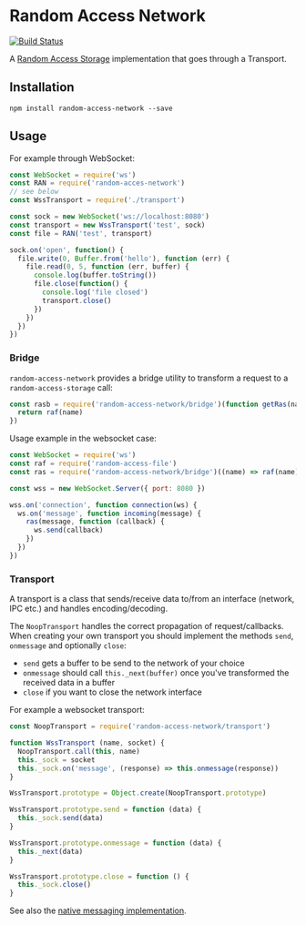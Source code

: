 # Random Access Network
[![Build Status](https://travis-ci.org/random-access-storage/random-access-network.svg?branch=master)](https://travis-ci.org/random-access-storage/random-access-network)

A [Random Access Storage](https://github.com/random-access-storage) implementation that goes through a Transport.

## Installation

```code
npm install random-access-network --save
```

## Usage

For example through WebSocket:

```javascript
const WebSocket = require('ws')
const RAN = require('random-acces-network')
// see below
const WssTransport = require('./transport')

const sock = new WebSocket('ws://localhost:8080')
const transport = new WssTransport('test', sock)
const file = RAN('test', transport)

sock.on('open', function() {
  file.write(0, Buffer.from('hello'), function (err) {
    file.read(0, 5, function (err, buffer) {
      console.log(buffer.toString())
      file.close(function() {
        console.log('file closed')
        transport.close()
      })
    })
  })
})
```

### Bridge

`random-access-network` provides a bridge utility to transform a request to a `random-access-storage` call:

```javascript
const rasb = require('random-access-network/bridge')(function getRas(name) {
  return raf(name)
})
```

Usage example in the websocket case:

```javascript
const WebSocket = require('ws')
const raf = require('random-access-file')
const ras = require('random-access-network/bridge')((name) => raf(name))

const wss = new WebSocket.Server({ port: 8080 })

wss.on('connection', function connection(ws) {
  ws.on('message', function incoming(message) {
    ras(message, function (callback) {
      ws.send(callback)
    })
  })
})

```

### Transport

A transport is a class that sends/receive data to/from an interface (network, IPC etc.) and handles encoding/decoding.

The `NoopTransport` handles the correct propagation of request/callbacks. When creating your own transport you should implement the methods `send`, `onmessage` and optionally `close`:
- `send` gets a buffer to be send to the network of your choice
- `onmessage` should call `this._next(buffer)` once you've transformed the received data in a buffer
- `close` if you want to close the network interface

For example a websocket transport:

```javascript
const NoopTransport = require('random-access-network/transport')

function WssTransport (name, socket) {
  NoopTransport.call(this, name)
  this._sock = socket
  this._sock.on('message', (response) => this.onmessage(response))
}

WssTransport.prototype = Object.create(NoopTransport.prototype)

WssTransport.prototype.send = function (data) {
  this._sock.send(data)
}

WssTransport.prototype.onmessage = function (data) {
  this._next(data)
}

WssTransport.prototype.close = function () {
  this._sock.close()
}
```

See also the [native messaging implementation](./example/native).
